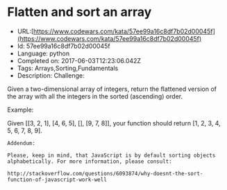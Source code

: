 # Flatten and sort an array

 - URL:[https://www.codewars.com/kata/57ee99a16c8df7b02d00045f](https://www.codewars.com/kata/57ee99a16c8df7b02d00045f)
 - Id: 57ee99a16c8df7b02d00045f
 - Language: python
 - Completed on: 2017-06-03T12:23:06.042Z
 - Tags: Arrays,Sorting,Fundamentals
 - Description:
Challenge:

Given a two-dimensional array of integers, return the flattened version of the array with all the integers in the sorted (ascending) order.

Example:

Given [[3, 2, 1], [4, 6, 5], [], [9, 7, 8]], your function should return [1, 2, 3, 4, 5, 6, 7, 8, 9].

```if:javascript
Addendum:

Please, keep in mind, that JavaScript is by default sorting objects alphabetically. For more information, please consult:

http://stackoverflow.com/questions/6093874/why-doesnt-the-sort-function-of-javascript-work-well
```
